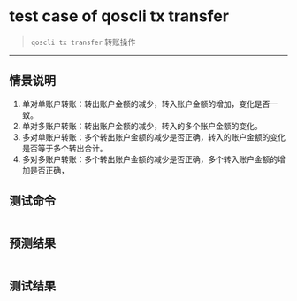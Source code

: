 # test case of qoscli tx transfer

> `qoscli tx transfer` 转账操作

---

## 情景说明

1. 单对单账户转账：转出账户金额的减少，转入账户金额的增加，变化是否一致。
2. 单对多账户转账：转出账户金额的减少，转入的多个账户金额的变化。
3. 多对单账户转账：多个转出账户金额的减少是否正确，转入的账户金额的变化是否等于多个转出合计。
4. 多对多账户转账：多个转出账户金额的减少是否正确，多个转入账户金额的增加是否正确，

## 测试命令

```bash

```

## 预测结果

```bash

```

## 测试结果

```bash

```
